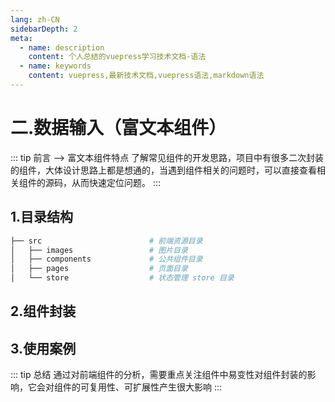 ```yaml
---
lang: zh-CN
sidebarDepth: 2
meta:
  - name: description
    content: 个人总结的vuepress学习技术文档-语法
  - name: keywords
    content: vuepress,最新技术文档,vuepress语法,markdown语法
---
```


# 二.数据输入（富文本组件）

::: tip 前言 --> 富文本组件特点
了解常见组件的开发思路，项目中有很多二次封装的组件，大体设计思路上都是想通的，当遇到组件相关的问题时，可以直接查看相关组件的源码，从而快速定位问题。
:::

## 1.目录结构
```sh
├── src                        # 前端资源目录
│   ├── images                 # 图片目录
│   ├── components             # 公共组件目录
│   ├── pages                  # 页面目录
│   └── store                  # 状态管理 store 目录
```
## 2.组件封装

## 3.使用案例

::: tip 总结
通过对前端组件的分析，需要重点关注组件中易变性对组件封装的影响，它会对组件的可复用性、可扩展性产生很大影响
:::

